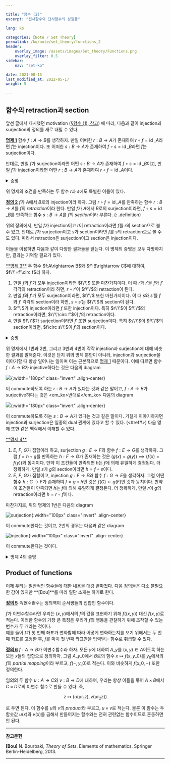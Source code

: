 ```yaml
---

title: "함수 (2)"
excerpt: "전사함수와 단사함수의 성질들"

lang: ko

categories: [Note / Set Theory]
permalink: /ko/note/set_theory/functions_2
header:
    overlay_image: /assets/images/Set_theory/Functions.png
    overlay_filter: 0.5
sidebar: 
    nav: "set-ko"

date: 2021-08-15
last_modified_at: 2022-05-17
weight: 5

---
```


## 함수의 retraction과 section

앞선 글에서 제시했던 motivation ([§함수 (1), 참고](/ko/note/set_theory/functions_1#rmk1)) 에 따라, 다음과 같이 injection과 surjection의 정의를 새로 내릴 수 있다.

<div class="proposition" markdown="1">

<ins id="pp1">**명제 1**</ins> 함수 $f:A\rightarrow B$를 생각하자. 만일 어떠한 $r:B\rightarrow A$가 존재하여 $r\circ f=\operatorname{id}\_A$라면 $f$는 injection이다. 또 어떠한 $s:B\rightarrow A$가 존재하여 $f\circ s=\operatorname{id}\_B$라면 $f$는 surjection이다.  

반대로, 만일 $f$가 surjection이라면 어떤 $s:B\rightarrow A$가 존재하여 $f\circ s=\operatorname{id}\_B$이고, 만일 $f$가 injection이라면 어떤 $r:B\rightarrow A$가 존재하여 $r\circ f=\operatorname{id}\_A$이다.

</div>
<details class="proof" markdown="1">
<summary>증명</summary>
두 번째 부분은 이미 이전 글에서 보였다. 따라서 처음 부분만 보이면 된다. 우선 $r\circ f=\operatorname{id}\_A$라 하자. 만일 $f(x)=f(y)$라면 

$$x=\operatorname{id}_{A}(x)=(r\circ f)(x)=r\circ(f(x))=r\circ(f(y))=(r\circ f)(y)=\operatorname{id}_{A}(y)=y$$ 

이므로 $f$는 injection이다. 이와 비슷하게, 만일 $f\circ s=\operatorname{id}\_{B}$라면 임의의 $y\in B$에 대하여

$$y=\operatorname{id}_{B}(y)=(f\circ s)(y)=f(s(y))$$ 

이므로 $y\in f(A)$이고, 따라서 $f$는 surjection이다.
</details>

위 명제의 조건을 만족하는 두 함수 $r$과 $s$에도 특별한 이름이 있다.

<ins id="df2">**정의 2**</ins> $f$가 $A$에서 $B$로의 injection이라 하자. 그럼 $r\circ f=\operatorname{id}\_A$를 만족하는 함수 $r:B\rightarrow A$를 $f$의 *retraction*이라 한다. 만일 $f$가 $A$에서 $B$로의 surjection이라면, $f\circ s=\operatorname{id}\_B$를 만족하는 함수 $s:B\rightarrow A$를 $f$의 *section*이라 부른다.
{: .definition}

위의 정의에서, 만일 $f$가 injection이고 $r$이 retraction이라면 $f$를 $r$의 section으로 볼 수 있고, 반대로 $f$가 surjection이고 $s$가 section이라면 $f$를 $s$의 retraction으로 볼 수도 있다. 따라서 retraction은 surjection이고 section은 injection이다.

이들을 이용하면 다음과 같이 다양한 결과들을 얻는다. 이 명제의 증명은 모두 자명하지만, 결과는 기억할 필요가 있다.

<div class="proposition" markdown="1">
<ins id="pp3">**명제 3**</ins> 두 함수 $f:A\rightarrow B$와 $f':B\rightarrow C$에 대하여, $f\'\'=f'\circ f$라 하자.

1. 만일 $f$와 $f'$가 모두 injection이라면 $f\'\'$ 또한 마찬가지이다. 이 때 $r$과 $r'$을 $f$와 $f'$ 각각의 retraction이라 하면, $r\circ r'$이 $f\'\'$의 retraction이 된다.
2. 만일 $f$와 $f'$가 모두 surjection이라면, $f\'\'$ 또한 마찬가지이다. 이 때 $s$와 $s'$를 $f$와 $f'$ 각각의 section이라 하면, $s\circ s'$는 $f\'\'$의 section이 된다.
3. $f'\'$가 injection이라면 $f$ 또한 injection이다. 특히 $r\'\'$이 $f\'\'$의 retraction이라면, $r\'\'\circ f'$이 $f$의 retraction이다.
4. 만일 $f\'\'$가 surjection이라면 $f'$ 또한 surjection이다. 특히 $s\'\'$이 $f\'\'$의 section이라면, $f\circ s\'\'$이 $f'$의 section이다.
</div>

<details class="proof" markdown="1">
<summary>증명</summary>


1. 우선 $f\'\'(a\_1)=f\'\'(a\_2)$라 하자. 그럼 $f\'(f(a\_1))=f\'(f(a\_2))$이므로, $f'$의 injectivity와 $f$의 injectivity를 순서대로 써 주면 $a_1=a_2$를 얻는다. 즉 $f\'\'$은 injective이다.  
    이제 $r$, $r'$을 각각 $f$, $f'$의 retraction이라 하자. 즉 $r\circ f=\operatorname{id}\_A$이고 $r'\circ f'=\operatorname{id}\_B$이다. 그럼 임의의 $a\in A$에 대하여, 

      $$((r\circ r')\circ(f'\circ f))(a)=(r\circ\operatorname{id}_{B}\circ f)(a)=(r\circ f)(a)=\operatorname{id}_{A}(a)=a$$  
    
    이므로 $r\circ r'$는 $f\'\'$의 retraction이다.

2. $c\in C$라 하자. 그럼 $f'$의 surjectivity에 의하여 $f'(b)=c$이도록 하는 $b\in B$가 존재한다. 이제 다시 $f$의 surjectivity에 의하여 $f(a)=b$이도록 하는 $a\in A$가 존재한다. 따라서 $f\'\'(a)=c$이고 $f\'\'$는 surjective이다. 이제 $s$와 $s'$를 $f$와 $f'$ 각각의 section이라 하면, 임의의 $c\in C$에 대하여

      $$((f'\circ f)\circ(s\circ s'))(c)=(f'\circ\operatorname{id}_{B}\circ s')(c)=(f'\circ s')(c)=\operatorname{id}_{C}(c)=c$$  
    
    이므로 $s\circ s'$는 $f\'\'$의 section이다.

3. 어떠한 $a_1$, $a_2\in A$에 대하여 $f(a_1)=f(a_2)$라 하자. 그럼 $f\'\'(a_1)=f'(f(a_1))=f'(f(a_2))=f\'\'(a_2)$이고, $f\'\'$가 injection이므로 $a\_1=a\_2$이다. 따라서 $f$도 injection이다. 이제 임의의 $a\in A$에 대하여,   

     $$((r''\circ f')\circ f)(a)=(r''\circ f'')(a)=\operatorname{id}_A(a)=a $$ 

    이므로 $r\'\'\circ f'$는 $f$의 retraction이다.

4. $f\'\'$가 surjection이므로, 어떠한 $c\in C$에 대하여 $f\'\'(a)=c$인 $a\in A$가 존재한다. 따라서 $f'(f(a))=c$이므로, $f(a)=b\in B$가 $f'(b)=c$를 만족한다. 또 임의의 $c\in C$에 대하여  

     $$(f'\circ(f\circ s''))(c)=(f''\circ s'')(c)=\operatorname{id}_C(c)=c.$$  

</details>

위 명제에서 1번과 2번, 그리고 3번과 4번이 각각 injection과 surjection에 대해 비슷한 결과를 말해준다. 이것은 단지 위의 명제 뿐만이 아니라, injection과 surjection을 이야기할 때 항상 일어나는 일이며 이는 근본적으로 [명제 1](#pp1) 때문이다. 이에 따르면 함수 $f:A\rightarrow B$가 injective하다는 것은 다음의 diagram 

![](/assets/images/Set_theory/Functions_2-1.png){:width="180px" class="invert" .align-center}

이 commute하도록 하는 $r:B\rightarrow A$가 있다는 것과 같은 말이고, $f:A\rightarrow B$가 surjective하다는 것은 <em_ko>반대로</em_ko> 다음의 diagram

![](/assets/images/Set_theory/Functions_2-2.png){:width="180px" class="invert" .align-center}

이 commute하도록 하는 $s:B\rightarrow A$가 있다는 것과 같은 말이다. 거칠게 이야기하자면 injection과 surjection은 일종의 dual 관계에 있다고 할 수 있다. (<#ref#>) 다음 명제 또한 같은 맥락에서 이해할 수 있다.

<div class="proposition" markdown="1">
<ins id="pp4">**명제 4**</ins>

1. $E$, $F$, $G$가 집합이라 하고, surjection $g:E\rightarrow F$와 함수 $f:E\rightarrow G$를 생각하자. 그럼 $f=h\circ g$를 만족하는 $h:F\rightarrow G$가 존재하는 것은 $(g(x)=g(y))\implies(f(x)=f(y))$와 동치이다. 만약 이 조건들이 만족되면 $h$는 $f$에 의해 유일하게 결정된다. 더 정확하게, 만일 $s$가 $g$의 section이라면 $h=f\circ s$이다. 
2. $E$, $F$, $G$가 집합이고, injection $g:F\rightarrow E$와 함수 $f:G\rightarrow E$를 생각하자. 그럼 어떤 함수 $h:G\rightarrow F$가 존재하여 $f=g\circ h$인 것은 $f(G)\subset g(F)$인 것과 동치이다. 만약 이 조건들이 만족되면 $h$는 $f$에 의해 유일하게 결정된다. 더 정확하게, 만일 $r$이 $g$의 retraction이라면 $h=r\circ f$이다.
</div>

마찬가지로, 위의 명제의 1번은 다음의 diagram

![surjection](/assets/images/Set_theory/Functions_2-3.png){:width="100px"  class="invert" .align-center}

이 commute한다는 것이고, 2번의 경우는 다음과 같은 diagram

![injection](/assets/images/Set_theory/Functions_2-4.png){:width="100px"  class="invert" .align-center}

이 commute한다는 것이다.

<details class="proof--alone" markdown="1">
<summary>명제 4의 증명</summary>

1. 우선 $f=h\circ g$라 하자. 만일 $g(x)=g(y)$라면  

    $$ f(x)=(h\circ g)(x)=h(g(x))=h(g(y))=(h\circ g)(y)=f(y)$$  

     이므로 $(g(x)=g(y))\implies(f(x)=f(y))$가 성립한다. 이제 우리는 이 명제의 반대방향을 보여서 이 두 조건들이 동치임을 보여야 하고, 또 이 동치인 두 조건이 만족되면 $h$가 $h=f\circ s$로 유일하게 결정됨을 보여야 한다.   
     우선 이 조건들이 만족되면 $h$는 유일할 수밖에 없다. $h$는 $F$에서의 각각의 원소 $y$들의 함숫값에 의해 결정되는데, $g$가 surjection이므로 우리는 항상 $y=g(x)$를 만족하는 $x$를 찾을 수 있다. 더 정확하게, $g$의 어떤 section $s$에 대하여 $s(y)=x$이다. 이제  

      $$h(y)=(f\circ s)(y)=f(x)$$  

    이다. 따라서 우리는 $h$가 유일함을 보이기 위해, section $s$의 선택에 관계없이 이 값이 동일하다는 것을 보여야 한다. 예컨대 어떤 section $s'$가 존재하여 $s'(y)=x'$라면 이 경우에도 $h(y)$의 값은 동일하다는 것을 보여야 한다. 그런데 이는   

    $$g(x)=g(s(y))=y=g(s'(y))=g(x')$$  

      이므로 동치인 조건 중 나중의 조건에 의하여 $f(x)=f(x')$이고, 따라서 $h(y)$의 값은 $s$의 선택에 관계없이 동일하다. 즉, $h$는 존재한다면 유일하다.
      
    이제 첫 번째 주장의 반대방향을 생각해보자. 즉 $(g(x)=g(y))\implies(f(x)=f(y))$를 가정하자. 우리는 $f=h\circ g$를 만족하는 $h$가 존재함을 보여야 한다. $s$를 $g$의 section이라 하고, 유일성 증명에서 힌트를 얻어 $h=f\circ s$로 정의하자. 그럼 임의의 $x\in E$에 대하여   

      $$(h\circ g)(x)=((f\circ s)\circ g)(x)=f(s(g(x)))$$  

      이 성립한다. 한편  

      $$g(s(g(x)))=\operatorname{id}_F(g(x))=g(x)$$  

      이므로, 주어진 조건에 의해 $f(s(g(x)))=f(x)$이다. 즉 $h(g(x))=f(x)$이므로 주어진 조건을 만족하는 $h$가 존재한다.

2. 우선 $f=g\circ h$라 하자. 그럼 임의의 $y\in f(G)$에 대하여 $y=f(x)$라 하면 $y=f(x)=g(h(x))\in g(F)$ 이므로 $f(G)\subset g(F)$임은 자명하다. 1의 증명과 마찬가지로, 먼저 $h$의 유일성을 보이자. $h$는 $f=g\circ h$를 만족하는 함수로 정의되므로, $h$가 임의의 $y\in G$에 대하여 유일한 함숫값을 가짐을 보이기 위해서는 다음의 식  

      $$h(y)=(\operatorname{id}_F\circ h)(y)=((r\circ g)\circ h)(y)=(r \circ f)(y)$$  

      의 우변이 retraction $r$의 선택에 관계없이 동일한 값을 가짐을 보이면 된다. 그런데 $r\circ g=r'\circ g=\operatorname{id}_F$이므로, 임의의 $g(x)\in g(F)$에 대하여 $r(g(x))=x=r'(g(x))$이다. 즉, $r\|\_{g(F)}=r'\|\_{g(F)}$이다. 이제 동치인 조건 중 나중의 조건에 의하여 $r$과 $r'$은 $f(y)\in f(G)\subset g(F)$ 위에서 같은 값을 가져야 한다. 따라서 $h$는 존재한다면 유일하다.  

      이제 반대방향을 보여야 한다. 유일성 증명에서 힌트를 얻어 $h=r\circ f$로 정의하자. 만일 $f(G)\subset g(F)$라면, 임의의 $x\in G$에 대하여   

      $$(g\circ h)(x)=(g\circ(r\circ f))(x)=(g\circ r)(f(x))$$  

      이 성립한다. 그런데 $f(x)\in f(G)\subset g(F)$이므로, $f(x)=g(y)$라 하면   

      $$(g\circ r)(f(x))=(g\circ r)(g(y))=(g\circ(r\circ g))(y)=(g\circ\operatorname{id}_F)(y)=g(y)=f(x)$$  

      이므로 $(g\circ h)(x)=f(x)$가 모든 $x\in G$에 대해 성립한다. 즉 주어진 조건을 만족하는 $h$가 존재한다.
</details>

## Product of functions

이제 우리는 일반적인 함수들에 대한 내용을 대강 끝마쳤다. 다음 정의들은 다소 불필요한 감이 있지만 **[Bou]**를 따라 일단 소개는 하기로 한다.

<div class="definition" markdown="1">

<ins id="df5">**정의 5**</ins> *이변수함수*는 정의역이 순서쌍들의 집합인 함수이다.

</div>

$f$가 이변수함수라면 우리는 $(x,y)$에서의 $f$의 값을 표현하기 위해 $f((x,y))$ 대신 $f(x,y)$로 적는다. 이러한 함수의 가장 큰 특징은 우리가 $f$의 행동을 관찰하기 위해 조작할 수 있는 변수가 두 개라는 것이다.  
예를 들어 $f$가 첫 번째 좌표가 변화함에 따라 어떻게 변화하는지를 보기 위해서는 두 번째 좌표를 고정한 후, $f$를 마치 첫 번째 좌표만을 입력받는 함수로 취급할 수 있다.

<div class="definition" markdown="1">

<ins id="df6">**정의 6**</ins> $f:A\rightarrow B$가 이변수함수라 하자. 모든 $y$에 대하여 $A\_y$를 $(x,y)\in A$이도록 하는 모든 $x$들의 집합으로 정의하자. 그럼 $A\_{y\_0}$에서 $B$로의 함수 $x\mapsto f(x,y\_0)$를 $y_0$에서의 $f$의 *partial mapping*이라 부르고, $f(-,y\_0)$로 적는다. 이와 비슷하게 $f(x\_0,-)$ 또한 정의한다.

</div>

임의의 두 함수 $u:A\rightarrow C$와 $v:B\rightarrow D$에 대하여, 우리는 항상 이들을 묶어 $A\times B$에서 $C\times D$로의 이변수 함수로 만들 수 있다. 즉, 

$$z\mapsto (u(\operatorname{pr}_1 z),v(\operatorname{pr}_2z))$$

로 두면 된다. 이 함수를 $u$와 $v$의 *product*라 부르고, $u\times v$로 적는다. 물론 이 함수는 두 함숫값 $u(x)$와 $v(x)$를 곱해서 만들어지는 함수와는 전혀 관련없는 함수이므로 혼동하면 안 된다. 


---
**참고문헌**

**[Bou]** N. Bourbaki, <i>Theory of Sets</i>. Elements of mathematics. Springer Berlin-Heidelberg, 2013.

---

